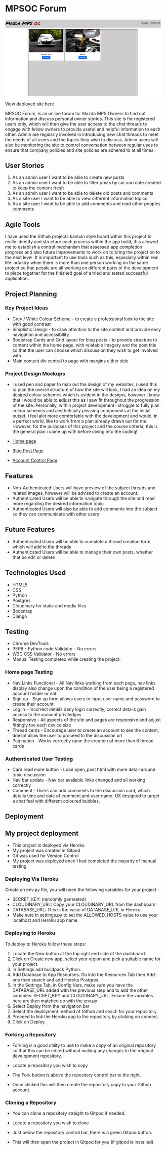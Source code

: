 # MPSOC Forum

![](static/img/site.jpg)

[View deployed site here](https://mpsblog.herokuapp.com/)

MPSOC Forum, is an online forum for Mazda MPS Owners to find out information and discuss personal owner stories. This site is for registered users only, which will then give the user access to the chat threads to engage with fellow owners to provide useful and helpful information to each other. Admin are regularly involved in introducing new chat threads to meet the needs of all users and the topics they wish to discuss. Admin users will also be monitoring the site to control conversation between regular uses to ensure that company policies and site policies are adhered to at all times.

## User Stories

1. As an admin user I want to be able to create new posts
2. As an admin user I want to be able to filter posts by car and date created to keep the content fresh
3. As an admin user I want to be able to delete old posts and comments
4. As a site user I want to be able to view different information topics
5. As a site user I want to be able to add comments and read other peoples comments

## Agile Tools

I have used the Github projects kanban style board within this project to really identify and structure each process within the app build, this allowed me to establish a control
mechanism that assessed app completion progress and also future improvements to work on to bring the project on to the next level. It is important to use tools such as this, especially within real life industry when there is more than one person working on the same project so that people are all working on different parts of the development to piece together for the finished goal of a tried and tested successful application.

## Project Planning

### Key Project Ideas

- Grey / White Colour Scheme - to create a professional look to the site with good contrast
- Simplistic Design - to draw attention to the site content and provide easy navigation and accessibility
- Bootstrap Cards and Grid layout for blog posts - to provide structure to content within the home page, with relatable imagery and the post title so that the user can choose which discussion they wish to get involved with.
- Main content div central to page with margins either side

### Project Design Mockups

- I used pen and paper to map out the design of my websites, i used this to plan the overall structure of how the site will look, I had an idea on my desired colour schemes which is evident in the designs, however i knew that i would be able to adjust this as i saw fit throughout the progression of the site. Personally, within project development i struggle to fully plan colour schemes and aesthetically pleasing components at the initial outset, i feel alot more comfortable with the development and would, in a perfect world, like to work from a plan already drawn out for me. However, for the purposes of this project and the course criteria, this is the general plan i came up with before diving into the coding!

- [Home page](static/img/home_page.jpg)
- [Blog Post Page](static/img/open_post.jpg)
- [Account Control Page](static/img/account_page.jpg)

## Features

- Non-Authenticated Users will have preview of the subject threads and related images, however will be advised to create an account.
- Authenticated Users will be able to navigate through the site and read more regarding the desired information topic
- Authenticated Users will also be able to add comments into the subject so they can communicate with other users

## Future Features

- Authenticated Users will be able to complete a thread creation form, which will add to the threads
- Authenticated Users will be able to manage their own posts, whether that be edit or delete

## Technologies Used 

- HTML5
- CSS
- Python
- Postgres
- Cloudinary for static and media files
- Bootstrap
- Django


## Testing

- Chrome DevTools
- PEP8 - Python code Validator - No errors
- W3C CSS Validator - No errors
- Manual Testing completed while creating the project.

### Home page Testing 

- Nav Links Functional - All Nav links working from each page, nav links display also change upon the condition of the user being a registered account holder or not.
- Sign up - Sign up form allows users to input user name and password to create their account
- Log in - Incorrect details deny login correctly, correct details gain access to the account priviledges
- Responsive - All aspects of the site and pages are responsive and adjust fittingly too each device size
- Thread cards - Encourage user to create an account to see the content, doesnt allow the user to proceed to the discussion url
- Pagination - Works correctly upon the creation of more than 6 thread cards

### Authenticated User Testing

- Card read more button - Load open_post html with more detail around topic discussion
- Nav bar update - Nav bar available links changed and all working correctly
- Comment - Users can add comments to the discussion card, which details time and date of comment and user name. UX designed to target a chat feel with different coloured bubbles.

## Deployment
## My project deployment

- This project is deployed via Heroku
- My project was created in Gitpod
- Git was used for Version Control
- My project was deployed once I had completed the majority of manual testing.

### Deploying Via Heroku

Create an env.py file, you will need the following variables for your project - 
- SECRET_KEY: (randomly generated)
- CLOUDINARY_URL: Copy your CLOUDINARY_URL from the dashboard
- DATABASE_URL: This is the value of DATABASE_URL in Heroku
- Make sure in settings.py to set the ALLOWED_HOSTS value to use your localhost and Heroku app name.

### Deploying to Heroku

To deploy to Heroku follow these steps: 

1. Locate the New button at the top right end side of the dashboard. 
2. Click on Create new app, select your region and pick a suitable name for your project.  
3. In Settings add buildpack Python.
4. Add Database to App Resources. Go into the Resources Tab then Add-ons then search and add Heroku Postgres. 
5. In the Settings Tab, in Config Vars, make sure you have the DATABASE_URL added with the previous step and to add the other variables: SECRET_KEY and CLOUDINARY_URL. Ensure the variables here are then matched up with the env.py 
6. Select Deploy from the navigation bar
7. Select the deployment method of Github and seach for your repository. 
8. Proceed to link the Heroku app to the repository by clicking on connect. 
9. Click on Deploy.

### Forking a Repository

- Forking is a good utility to use to make a copy of an original repository so that this can be edited without making any changes to the original development repository.

- Locate a repository you wish to copy

- The Fork button is above the repository control bar to the right.

- Once clicked this will then create the repository copy to your Github account.

### Cloning a Repository

- You can clone a repository straight to Gitpod if needed.

- Locate a repository you wish to clone

- Just below the repository control bar, there is a green Gitpod button.

- This will then open the project in Gitpod for you (if gitpod is installed).
